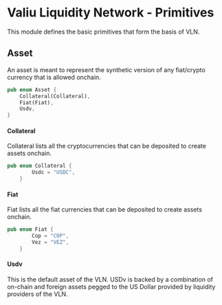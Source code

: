 # Valiu Liquidity Network - Primitives

This module defines the basic primitives that form the basis of VLN.

## Asset

An asset is meant to represent the synthetic version of any fiat/crypto currency that is allowed onchain.

```rust
pub enum Asset {
    Collateral(Collateral),
    Fiat(Fiat),
    Usdv,
}
```

#### Collateral

Collateral lists all the cryptocurrencies that can be deposited to create assets onchain.

```rust
pub enum Collateral {
        Usdc = "USDC",
    }
```

#### Fiat

Fiat lists all the fiat currencies that can be deposited to create assets onchain.

```rust
pub enum Fiat {
        Cop = "COP",
        Vez = "VEZ",
    }
```

#### Usdv

This is the default asset of the VLN. USDv is backed by a combination of on-chain and foreign assets pegged to the US Dollar provided by liquidity providers of the VLN.
